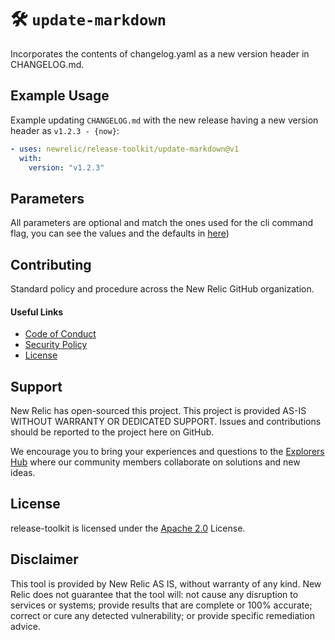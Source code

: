 # 🛠️ `update-markdown`

Incorporates the contents of changelog.yaml as a new version header in CHANGELOG.md.

## Example Usage

Example updating `CHANGELOG.md` with the new release having a new version header as `v1.2.3 - {now}`:
```yaml
- uses: newrelic/release-toolkit/update-markdown@v1
  with:
    version: "v1.2.3"
```

## Parameters

All parameters are optional and match the ones used for the cli command flag, you can see the values and the defaults in [here](../README.md#update-markdown))

## Contributing

Standard policy and procedure across the New Relic GitHub organization.

#### Useful Links
* [Code of Conduct](../CODE_OF_CONDUCT.md)
* [Security Policy](../SECURITY.md)
* [License](../LICENSE)

## Support

New Relic has open-sourced this project. This project is provided AS-IS WITHOUT WARRANTY OR DEDICATED SUPPORT. Issues and contributions should be reported to the project here on GitHub.

We encourage you to bring your experiences and questions to the [Explorers Hub](https://discuss.newrelic.com) where our community members collaborate on solutions and new ideas.

## License

release-toolkit is licensed under the [Apache 2.0](http://apache.org/licenses/LICENSE-2.0.txt) License.

## Disclaimer

This tool is provided by New Relic AS IS, without warranty of any kind. New Relic does not guarantee that the tool will: not cause any disruption to services or systems; provide results that are complete or 100% accurate; correct or cure any detected vulnerability; or provide specific remediation advice.


